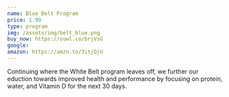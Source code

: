 ```yaml
---
name: Blue Belt Program
price: 1.99
type: program
img: /assets/img/belt_blue.png
buy_now: https://sowl.co/brjVsG
google:
amazon: https://amzn.to/3itjQjU
---
```


Continuing where the White Belt program leaves off, we further our eduction towards improved health and performance by focusing on protein, water, and Vitamin D for the next 30 days.

